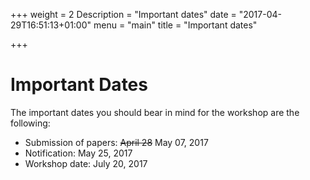 +++
weight = 2
Description = "Important dates"
date = "2017-04-29T16:51:13+01:00"
menu = "main"
title = "Important dates"

+++

# Important Dates

The important dates you should bear in mind for the workshop are the following:

- Submission of papers:      ~~April 28~~ May 07, 2017
- Notification:            May 25, 2017
- Workshop date:         July 20, 2017

